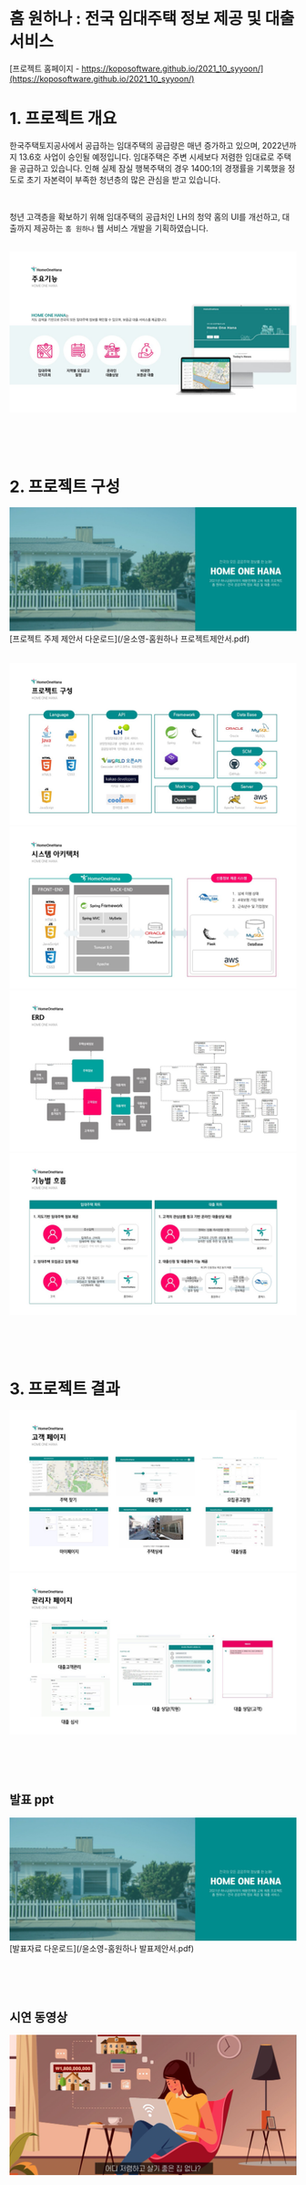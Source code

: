 # 홈 원하나 : 전국 임대주택 정보 제공 및 대출 서비스

[프로젝트 홈페이지 - https://koposoftware.github.io/2021_10_syyoon/](https://koposoftware.github.io/2021_10_syyoon/)

# 1. 프로젝트 개요

한국주택토지공사에서 공급하는 임대주택의 공급량은 매년 증가하고 있으며, 2022년까지 13.6호 사업이 승인될 예정입니다. 임대주택은 주변 시세보다 저렴한 임대료로 주택을 공급하고 있습니다. 인해 실제 잠실 행복주택의 경우 1400:1의 경쟁률을 기록했을 정도로 초기 자본력이 부족한 청년층의 많은 관심을 받고 있습니다. 

<br>

청년 고객층을 확보하기 위해 임대주택의 공급처인 LH의 청약 홈의 UI를 개선하고, 대출까지 제공하는 `홈 원하나` 웹 서비스 개발을 기획하였습니다.
<br><br>

<img src="imgs/주요기능.jpg"/><br>

<br><br><br>

# 2. 프로젝트 구성

   <img src="pptimg.JPG"/>[프로젝트 주제 제안서 다운로드](/윤소영-홈원하나 프로젝트제안서.pdf)<br><br><br>
   <img src="imgs/project01.jpg"/><br>
   <img src="imgs/project02.jpg"/><br>
   <img src="imgs/project03.jpg"/><br>
   <img src="imgs/project04.jpg"/><br>
   
 <br><br><br>
 
# 3. 프로젝트 결과
   <img src="imgs/project-result02.jpg"/><br>
   <img src="imgs/project-result01.jpg"/><br>

<br><br><br>

## 발표 ppt 
   <img src="pptimg.JPG"/>[발표자료 다운로드](/윤소영-홈원하나 발표제안서.pdf)<br>

<br><br><br>

## 시연 동영상 
   <a target="_blank" rel="noopener noreferrer" href="https://www.youtube.com/embed/Dnisi_sosFI">
   <img src="imgs/videoimg.JPG" style="width:800px;">
   </a>

<br><br><br>

# 5. 본인 소개

| 항목      | 내용                | 내용         |
|----------|---------------------------|------------------------------------------|
| **이름** |윤소영| ![syyoon](imgs/syyoon.jpg) |
| **연락처** | soyo1228@naver.com | [깃블로그](https://yoon-ddo.github.io/) |
| **skill set** || Frontend - HTML, CSS, Javascript<br>Backend - Java, Python, C<br>DataBase - Oracle |
| **자격증** | 2021.06 | 정보처리기사 ( 한국산업인력공단 ) |
|| 2020.06 | SQLD ( 한국데이터산업진흥원 ) |
|| 2020.07 | ADsP ( 한국데이터산업진흥원 ) |
| **수상** | 2020.08 ~ 2020.09 | BIG CONTEST Innovation 분야 코로나 시대의 언택트 소통 클래스 Kids Social Connector(본선진출) |
|| 2020.07 ~ 2020.08 | 비정형데이터를 이용한<br>스타트업 투자예측(최우수상) |
|| 2020.02 ~ 2020.02 | 소셜데이터를 활용한 음식 트랜드 분석(금상) |
| **교육이력** | 2021.03 ~ 2021.12 | 하나금융티아이 채용전환형 교육 1200시간( 한국폴리텍대학교 광명융합기술교육원 - 데이터분석과 ) |
|| 2020.04 ~ 2020.08 | 실시간 빅데이터 분석 및 시각 인지 시스템 개발자 양성과정 840시간( 한국소프트웨어산업협회 ) |
|| 2019.12 ~ 2020.02 | 청년취업아카데미 핀테크_빅데이터 금융 사이언티스트 양성과정 500시간( 아시아경제 ) |
| **이력** |  2020.09 ~ 2020.12 | [서초구청 도심 혼잡 버드아이뷰 이미지 데이터 구축 사업](https://aihub.or.kr/aidata/30750) 계약직 (나무플래닛) |


<br><br><br><br><br><br>


